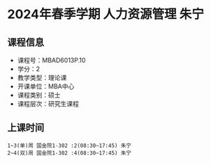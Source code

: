 # 2024年春季学期 人力资源管理 朱宁






## 课程信息

- 课程号：MBAD6013P.10
- 学分：2
- 教学类型：理论课
- 开课单位：MBA中心
- 课程类别：硕士
- 课程层次：研究生课程

## 上课时间

```
1~3(单)周 国金院1-302 :2(08:30~17:45) 朱宁
2~4(双)周 国金院1-302 :4(08:30~17:45) 朱宁
```

